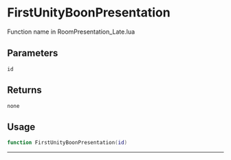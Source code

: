 # FirstUnityBoonPresentation
Function name in RoomPresentation_Late.lua
## Parameters
`id`
## Returns
`none`
## Usage
```lua
function FirstUnityBoonPresentation(id)
```
---
